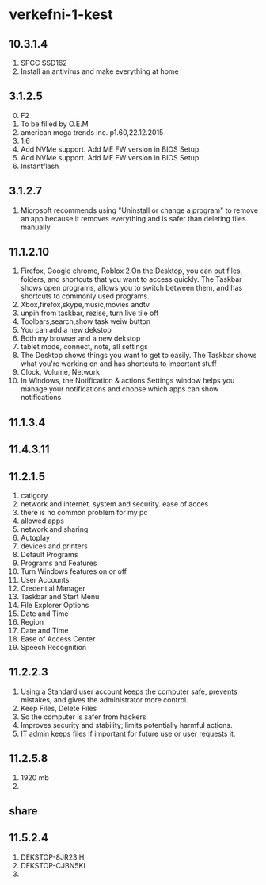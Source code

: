 # verkefni-1-kest

## 10.3.1.4
1. SPCC SSD162
2. Install an antivirus and make everything at home

## 3.1.2.5
0. F2
1. To be filled by O.E.M
2. american mega trends inc. p1.60,22.12.2015
4. 1.6
5. Add NVMe support. Add ME FW version in BIOS Setup.
6. Add NVMe support. Add ME FW version in BIOS Setup.
7. Instantflash

## 3.1.2.7
1. Microsoft recommends using "Uninstall or change a program" to remove an app because it removes everything and is safer than deleting files manually.

## 11.1.2.10
1. Firefox, Google chrome, Roblox
2.On the Desktop, you can put files, folders, and shortcuts that you want to access quickly. The Taskbar shows open programs, allows you to switch between them, and has shortcuts to commonly used programs.
3. Xbox,firefox,skype,music,movies andtv
4. unpin from taskbar, rezise, turn live tile off
5. Toolbars,search,show task weiw button
6. You can add a new dekstop
7. Both my browser and a new dekstop
8. tablet mode, connect, note, all settings
9. The Desktop shows things you want to get to easily. The Taskbar shows what you're working on and has shortcuts to important stuff
10. Clock, Volume, Network
11. In Windows, the Notification & actions Settings window helps you manage your notifications and choose which apps can show notifications

## 11.1.3.4

## 11.4.3.11


## 11.2.1.5
1. catigory
2. network and internet. system and security. ease of acces
3. there is no common problem for my pc
4. allowed apps
5. network and sharing
6. Autoplay
7. devices and printers
8. Default Programs
9. Programs and Features
10. Turn Windows features on or off
11. User Accounts
12. Credential Manager
13. Taskbar and Start Menu
14. File Explorer Options
15. Date and Time
16. Region
17. Date and Time
18. Ease of Access Center
19. Speech Recognition

## 11.2.2.3
1. Using a Standard user account keeps the computer safe, prevents mistakes, and gives the administrator more control.
2. Keep Files, Delete Files
3. So the computer is safer from hackers 
4. Improves security and stability; limits potentially harmful actions.
5. IT admin keeps files if important for future use or user requests it.

## 11.2.5.8
1. 1920 mb
2. 



## share
## 11.5.2.4
1. DEKSTOP-8JR23IH
2. DEKSTOP-CJBN5KL
3.
